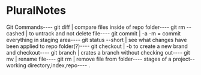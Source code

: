 # PluralNotes

Git Commands----
git diff |  compare files inside of repo folder----
git rm --cashed | to untrack and not delete file----
git commit | -a -m = commit everything in staging area----
git status --short | see what changes have been applied to repo folder(?)----
git checkout | -b to create a new brand and checkout----
git branch | crates a branch without checking out----
git mv | rename file----
git rm | remove file from folder----
stages of a project-- working directory,index,repo----
.
